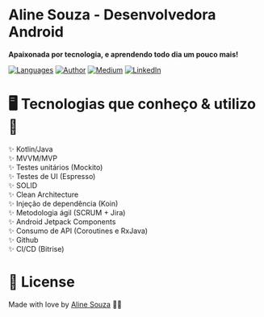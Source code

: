 # Aline Souza - Desenvolvedora Android
<p align="justify"><strong>Apaixonada por tecnologia, e aprendendo todo dia um pouco mais!</strong></p>

[![Languages](https://img.shields.io/github/languages/top/assouza19/NextPage?style=flat-square)](#)
[![Author](https://img.shields.io/static/v1?label=@author&message=Aline%20Developer&color=important)](https://github.com/assouza19)
[![Medium](https://img.shields.io/static/v1?label=@medium&message=Siga-me&color=success)](https://medium.com/aline-souza)
[![LinkedIn](https://img.shields.io/static/v1?label=@linkedin&message=@assouza94&color=blue)](https://www.linkedin.com/in/assouza94/)


# 🖥️ Tecnologias que conheço & utilizo 💪

✨ Kotlin/Java </br>
✨ MVVM/MVP </br>
✨ Testes unitários (Mockito) </br>
✨ Testes de UI (Espresso) </br>
✨ SOLID </br>
✨ Clean Architecture </br>
✨ Injeção de dependência (Koin) </br>
✨ Metodologia ágil (SCRUM + Jira) </br>
✨ Android Jetpack Components </br>
✨ Consumo de API (Coroutines e RxJava) </br>
✨ Github </br>
✨ CI/CD (Bitrise) </br>


# 📖 License

Made with love by [Aline Souza](https://github.com/assouza19) 🐼🖤
